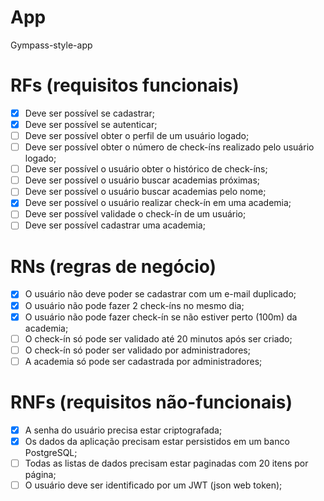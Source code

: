 # App

Gympass-style-app

# RFs (requisitos funcionais)

- [x] Deve ser possível se cadastrar;
- [x] Deve ser possível se autenticar; 
- [ ] Deve ser possível obter o perfil de um usuário logado;
- [ ] Deve ser possível obter o número de check-íns realizado pelo usuário logado;
- [  ] Deve ser possível o usuário obter o histórico de check-íns;
- [ ] Deve ser possível o usuário buscar academias próximas;
- [ ] Deve ser possível o usuário buscar academias pelo nome;
- [x] Deve ser possível o usuário realizar check-ín em uma academia;
- [ ] Deve ser possível validade o check-ín de um usuário;
- [ ] Deve ser possível cadastrar uma academia;

# RNs (regras de negócio)

- [x]  O usuário não deve poder se cadastrar com um e-mail duplicado;
- [x] O usuário não pode fazer 2 check-íns no mesmo dia;
- [x] O usuário não pode fazer check-ín se não estiver perto (100m) da academia;
- [ ] O check-ín só pode ser validado até 20 minutos após ser criado;
- [ ] O check-ín só poder ser validado por administradores;
- [ ] A academia só pode ser cadastrada por administradores;

# RNFs (requisitos não-funcionais)

- [x] A senha do usuário precisa estar criptografada;
- [x] Os dados da aplicação precisam estar persistidos em um banco PostgreSQL;
- [ ] Todas as listas de dados precisam estar paginadas com 20 itens por página;
- [ ] O usuário deve ser identificado por um JWT (json web token);